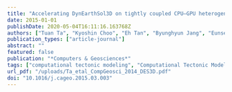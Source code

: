 ```yaml
---
title: "Accelerating DynEarthSol3D on tightly coupled CPU–GPU heterogeneous processors"
date: 2015-01-01
publishDate: 2020-05-04T16:11:16.163768Z
authors: ["Tuan Ta", "Kyoshin Choo", "Eh Tan", "Byunghyun Jang", "Eunseo Choi"]
publication_types: ["article-journal"]
abstract: ""
featured: false
publication: "*Computers & Geosciences*"
tags: ["computational tectonic modeling", "Computational Tectonic Modeling", "GPGPU", "heterogeneous computing", "Heterogeneous computing", "long-term lithospheric deformation", "Long-term lithospheric deformation", "Parallel computing"]
url_pdf: "/uploads/Ta_etal_CompGeosci_2014_DES3D.pdf"
doi: "10.1016/j.cageo.2015.03.003"
---
```


